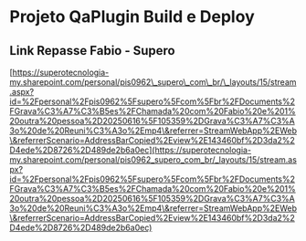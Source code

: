# Projeto QaPlugin Build e Deploy

## Link Repasse Fabio - Supero

[https://superotecnologia-my.sharepoint.com/personal/pis0962\_supero\_com\_br/\_layouts/15/stream.aspx?id=%2Fpersonal%2Fpis0962%5Fsupero%5Fcom%5Fbr%2FDocuments%2FGrava%C3%A7%C3%B5es%2FChamada%20com%20Fabio%20e%201%20outra%20pessoa%2D20250616%5F105359%2DGrava%C3%A7%C3%A3o%20de%20Reuni%C3%A3o%2Emp4\&referrer=StreamWebApp%2EWeb\&referrerScenario=AddressBarCopied%2Eview%2E143460bf%2D3da2%2D4ede%2D8726%2D489de2b6a0ec](https://superotecnologia-my.sharepoint.com/personal/pis0962_supero_com_br/_layouts/15/stream.aspx?id=%2Fpersonal%2Fpis0962%5Fsupero%5Fcom%5Fbr%2FDocuments%2FGrava%C3%A7%C3%B5es%2FChamada%20com%20Fabio%20e%201%20outra%20pessoa%2D20250616%5F105359%2DGrava%C3%A7%C3%A3o%20de%20Reuni%C3%A3o%2Emp4\&referrer=StreamWebApp%2EWeb\&referrerScenario=AddressBarCopied%2Eview%2E143460bf%2D3da2%2D4ede%2D8726%2D489de2b6a0ec)
